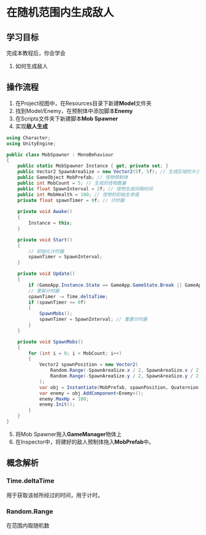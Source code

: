 # 在随机范围内生成敌人

## 学习目标

完成本教程后，你会学会

1. 如何生成敌人

## 操作流程

1. 在Project视图中，在Resources目录下新建**Model**文件夹
2. 找到Model/Enemy，在预制体中添加脚本**Enemy**
3. 在Scripts文件夹下新建脚本**Mob Spawner**
4. 实现**敌人生成**

```csharp
using Character;
using UnityEngine;

public class MobSpawner : MonoBehaviour
{
    public static MobSpawner Instance { get; private set; }
    public Vector2 SpawnAreaSize = new Vector2(5f, 5f); // 生成区域的大小
    public GameObject MobPrefab; // 怪物预制体
    public int MobCount = 5; // 生成的怪物数量
    public float SpawnInterval = 2f; // 怪物生成间隔时间
    public int MobHealth = 100; // 怪物的初始生命值
    private float spawnTimer = 0f; // 计时器
    
    private void Awake()
    {
        Instance = this;
    }

    private void Start()
    {
        // 初始化计时器
        spawnTimer = SpawnInterval;
    }

    private void Update()
    {
        if (GameApp.Instance.State == GameApp.GameState.Break || GameApp.Instance.State == GameApp.GameState.Dead) return;
        // 更新计时器
        spawnTimer -= Time.deltaTime;
        if (spawnTimer <= 0f)
        {
            SpawnMobs();
            spawnTimer = SpawnInterval; // 重置计时器
        }
    }

    private void SpawnMobs()
    {
        for (int i = 0; i < MobCount; i++)
        {
            Vector2 spawnPosition = new Vector2(
                Random.Range(-SpawnAreaSize.x / 2, SpawnAreaSize.x / 2),
                Random.Range(-SpawnAreaSize.y / 2, SpawnAreaSize.y / 2)
            );
            var obj = Instantiate(MobPrefab, spawnPosition, Quaternion.identity);
            var enemy = obj.AddComponent<Enemy>();
            enemy.MaxHp = 100;
            enemy.Init();
        }
    }
}
```

5. 将Mob Spawner拖入**GameManager**物体上
6. 在Inspector中，将建好的敌人预制体拖入**MobPrefab**中。

## 概念解析

### Time.deltaTime

用于获取该帧所经过的时间，用于计时。

### Random.Range

在范围内取随机数
